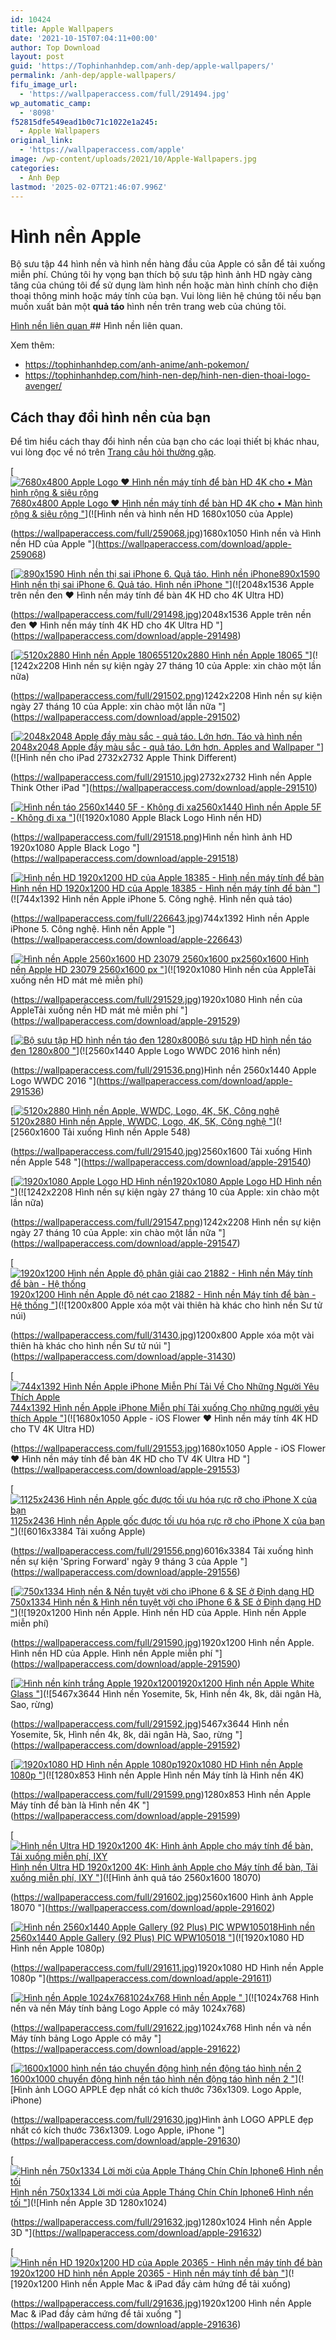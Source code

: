 ```yaml
---
id: 10424
title: Apple Wallpapers
date: '2021-10-15T07:04:11+00:00'
author: Top Download
layout: post
guid: 'https://Tophinhanhdep.com/anh-dep/apple-wallpapers/'
permalink: /anh-dep/apple-wallpapers/
fifu_image_url:
  - 'https://wallpaperaccess.com/full/291494.jpg'
wp_automatic_camp:
  - '8098'
f52815dfe549ead1b0c71c1022e1a245:
  - Apple Wallpapers
original_link:
  - 'https://wallpaperaccess.com/apple'
image: /wp-content/uploads/2021/10/Apple-Wallpapers.jpg
categories:
  - Ảnh Đẹp
lastmod: '2025-02-07T21:46:07.996Z'
---
```

# Hình nền Apple

Bộ sưu tập 44 hình nền và hình nền hàng đầu của Apple có sẵn để tải xuống miễn phí. Chúng tôi hy vọng bạn thích bộ sưu tập hình ảnh HD ngày càng tăng của chúng tôi để sử dụng làm hình nền hoặc màn hình chính cho điện thoại thông minh hoặc máy tính của bạn. Vui lòng liên hệ chúng tôi nếu bạn muốn xuất bản một **quả táo** hình nền trên trang web của chúng tôi.

[Hình nền liên quan ](#related) ## Hình nền liên quan.

   
 Xem thêm:

   
- <https://tophinhanhdep.com/anh-anime/anh-pokemon/>
- <https://tophinhanhdep.com/hinh-nen-dep/hinh-nen-dien-thoai-logo-avenger/>

## Cách thay đổi hình nền của bạn

Để tìm hiểu cách thay đổi hình nền của bạn cho các loại thiết bị khác nhau, vui lòng đọc về nó trên [Trang câu hỏi thường gặp](https://tophinhanhdep.com/faq/).

  
[[![7680x4800 Apple Logo ❤ Hình nền máy tính để bàn HD 4K cho • Màn hình rộng & siêu rộng](https://wallpaperaccess.com/full/291494.jpg)7680x4800 Apple Logo ❤ Hình nền máy tính để bàn HD 4K cho • Màn hình rộng &amp; siêu rộng "](https://wallpaperaccess.com/download/apple-291494)](![Hình nền và hình nền HD 1680x1050 của Apple)

(https://wallpaperaccess.com/full/259068.jpg)1680x1050 Hình nền và Hình nền HD của Apple "](https://wallpaperaccess.com/download/apple-259068)

[[![890x1590 Hình nền thị sai iPhone 6.  Quả táo.  Hình nền iPhone](https://wallpaperaccess.com/full/291497.jpg)890x1590 Hình nền thị sai iPhone 6. Quả táo. Hình nền iPhone "](https://wallpaperaccess.com/download/apple-291497)](![2048x1536 Apple trên nền đen ❤ Hình nền máy tính để bàn 4K HD cho 4K Ultra HD)

(https://wallpaperaccess.com/full/291498.jpg)2048x1536 Apple trên nền đen ❤ Hình nền máy tính 4K HD cho 4K Ultra HD "](https://wallpaperaccess.com/download/apple-291498)

[[![5120x2880 Hình nền Apple 18065](https://wallpaperaccess.com/full/291500.jpg)5120x2880 Hình nền Apple 18065 "](https://wallpaperaccess.com/download/apple-291500)](![1242x2208 Hình nền sự kiện ngày 27 tháng 10 của Apple: xin chào một lần nữa)

(https://wallpaperaccess.com/full/291502.png)1242x2208 Hình nền sự kiện ngày 27 tháng 10 của Apple: xin chào một lần nữa "](https://wallpaperaccess.com/download/apple-291502)

[[![2048x2048 Apple đầy màu sắc - quả táo.  Lớn hơn.  Táo và hình nền](https://wallpaperaccess.com/full/291506.png)2048x2048 Apple đầy màu sắc - quả táo. Lớn hơn. Apples and Wallpaper "](https://wallpaperaccess.com/download/apple-291506)](![Hình nền cho iPad 2732x2732 Apple Think Different)

(https://wallpaperaccess.com/full/291510.jpg)2732x2732 Hình nền Apple Think Other iPad "](https://wallpaperaccess.com/download/apple-291510)

[[![Hình nền táo 2560x1440 5F - Không đi xa](https://wallpaperaccess.com/full/291514.jpg)2560x1440 Hình nền Apple 5F - Không đi xa "](https://wallpaperaccess.com/download/apple-291514)](![1920x1080 Apple Black Logo Hình nền HD)

(https://wallpaperaccess.com/full/291518.png)Hình nền hình ảnh HD 1920x1080 Apple Black Logo "](https://wallpaperaccess.com/download/apple-291518)

[[![Hình nền HD 1920x1200 HD của Apple 18385 - Hình nền máy tính để bàn](https://wallpaperaccess.com/full/291521.jpg)Hình nền HD 1920x1200 HD của Apple 18385 - Hình nền máy tính để bàn "](https://wallpaperaccess.com/download/apple-291521)](![744x1392 Hình nền Apple iPhone 5.  Công nghệ.  Hình nền quả táo)

(https://wallpaperaccess.com/full/226643.jpg)744x1392 Hình nền Apple iPhone 5. Công nghệ. Hình nền Apple "](https://wallpaperaccess.com/download/apple-226643)

[[![Hình nền Apple 2560x1600 HD 23079 2560x1600 px](https://wallpaperaccess.com/full/291524.jpg)2560x1600 Hình nền Apple HD 23079 2560x1600 px "](https://wallpaperaccess.com/download/apple-291524)](![1920x1080 Hình nền của AppleTải xuống nền HD mát mẻ miễn phí)

(https://wallpaperaccess.com/full/291529.jpg)1920x1080 Hình nền của AppleTải xuống nền HD mát mẻ miễn phí "](https://wallpaperaccess.com/download/apple-291529)

[[![Bộ sưu tập HD hình nền táo đen 1280x800](https://wallpaperaccess.com/full/291534.jpg)Bộ sưu tập HD hình nền táo đen 1280x800 "](https://wallpaperaccess.com/download/apple-291534)](![2560x1440 Apple Logo WWDC 2016 hình nền)

(https://wallpaperaccess.com/full/291536.png)Hình nền 2560x1440 Apple Logo WWDC 2016 "](https://wallpaperaccess.com/download/apple-291536)

[[![5120x2880 Hình nền Apple, WWDC, Logo, 4K, 5K, Công nghệ](https://wallpaperaccess.com/full/291538.jpg)5120x2880 Hình nền Apple, WWDC, Logo, 4K, 5K, Công nghệ "](https://wallpaperaccess.com/download/apple-291538)](![2560x1600 Tải xuống Hình nền Apple 548)

(https://wallpaperaccess.com/full/291540.jpg)2560x1600 Tải xuống Hình nền Apple 548 "](https://wallpaperaccess.com/download/apple-291540)

[[![1920x1080 Apple Logo HD Hình nền](https://wallpaperaccess.com/full/291543.jpg)1920x1080 Apple Logo HD Hình nền "](https://wallpaperaccess.com/download/apple-291543)](![1242x2208 Hình nền sự kiện ngày 27 tháng 10 của Apple: xin chào một lần nữa)

(https://wallpaperaccess.com/full/291547.png)1242x2208 Hình nền sự kiện ngày 27 tháng 10 của Apple: xin chào một lần nữa "](https://wallpaperaccess.com/download/apple-291547)

[[![1920x1200 Hình nền Apple độ phân giải cao 21882 - Hình nền Máy tính để bàn - Hệ thống](https://wallpaperaccess.com/full/291549.jpg)1920x1200 Hình nền Apple độ nét cao 21882 - Hình nền Máy tính để bàn - Hệ thống "](https://wallpaperaccess.com/download/apple-291549)](![1200x800 Apple xóa một vài thiên hà khác cho hình nền Sư tử núi)

(https://wallpaperaccess.com/full/31430.jpg)1200x800 Apple xóa một vài thiên hà khác cho hình nền Sư tử núi "](https://wallpaperaccess.com/download/apple-31430)

[[![744x1392 Hình Nền Apple iPhone Miễn Phí Tải Về Cho Những Người Yêu Thích Apple](https://wallpaperaccess.com/full/281579.png)744x1392 Hình nền Apple iPhone Miễn phí Tải xuống Cho những người yêu thích Apple "](https://wallpaperaccess.com/download/apple-281579)](![1680x1050 Apple - iOS Flower ❤ Hình nền máy tính 4K HD cho TV 4K Ultra HD)

(https://wallpaperaccess.com/full/291553.jpg)1680x1050 Apple - iOS Flower ❤ Hình nền máy tính để bàn 4K HD cho TV 4K Ultra HD "](https://wallpaperaccess.com/download/apple-291553)

[[![1125x2436 Hình nền Apple gốc được tối ưu hóa rực rỡ cho iPhone X của bạn](https://wallpaperaccess.com/full/281503.png)1125x2436 Hình nền Apple gốc được tối ưu hóa rực rỡ cho iPhone X của bạn "](https://wallpaperaccess.com/download/apple-281503)](![6016x3384 Tải xuống Apple)

(https://wallpaperaccess.com/full/291556.png)6016x3384 Tải xuống hình nền sự kiện 'Spring Forward' ngày 9 tháng 3 của Apple "](https://wallpaperaccess.com/download/apple-291556)

[[![750x1334 Hình nền & Nền tuyệt vời cho iPhone 6 & SE ở Định dạng HD](https://wallpaperaccess.com/full/291587.jpg)750x1334 Hình nền &amp; Hình nền tuyệt vời cho iPhone 6 &amp; SE ở Định dạng HD "](https://wallpaperaccess.com/download/apple-291587)](![1920x1200 Hình nền Apple.  Hình nền HD của Apple.  Hình nền Apple miễn phí)

(https://wallpaperaccess.com/full/291590.jpg)1920x1200 Hình nền Apple. Hình nền HD của Apple. Hình nền Apple miễn phí "](https://wallpaperaccess.com/download/apple-291590)

[[![Hình nền kính trắng Apple 1920x1200](https://wallpaperaccess.com/full/291591.jpg)1920x1200 Hình nền Apple White Glass "](https://wallpaperaccess.com/download/apple-291591)](![5467x3644 Hình nền Yosemite, 5k, Hình nền 4k, 8k, dãi ngân Hà, Sao, rừng)

(https://wallpaperaccess.com/full/291592.jpg)5467x3644 Hình nền Yosemite, 5k, Hình nền 4k, 8k, dãi ngân Hà, Sao, rừng "](https://wallpaperaccess.com/download/apple-291592)

[[![1920x1080 HD Hình nền Apple 1080p](https://wallpaperaccess.com/full/291596.jpg)1920x1080 HD Hình nền Apple 1080p "](https://wallpaperaccess.com/download/apple-291596)](![1280x853 Hình nền Apple Hình nền Máy tính là Hình nền 4K)

(https://wallpaperaccess.com/full/291599.png)1280x853 Hình nền Apple Máy tính để bàn là Hình nền 4K "](https://wallpaperaccess.com/download/apple-291599)

[[![Hình nền Ultra HD 1920x1200 4K: Hình ảnh Apple cho máy tính để bàn, Tải xuống miễn phí, IXY](https://wallpaperaccess.com/full/258954.png)Hình nền Ultra HD 1920x1200 4K: Hình ảnh Apple cho Máy tính để bàn, Tải xuống miễn phí, IXY "](https://wallpaperaccess.com/download/apple-258954)](![Hình ảnh quả táo 2560x1600 18070)

(https://wallpaperaccess.com/full/291602.jpg)2560x1600 Hình ảnh Apple 18070 "](https://wallpaperaccess.com/download/apple-291602)

[[![Hình nền 2560x1440 Apple Gallery (92 Plus) PIC WPW105018](https://wallpaperaccess.com/full/291606.png)Hình nền 2560x1440 Apple Gallery (92 Plus) PIC WPW105018 "](https://wallpaperaccess.com/download/apple-291606)](![1920x1080 HD Hình nền Apple 1080p)

(https://wallpaperaccess.com/full/291611.jpg)1920x1080 HD Hình nền Apple 1080p "](https://wallpaperaccess.com/download/apple-291611)

[[![Hình nền Apple 1024x768](https://wallpaperaccess.com/full/291619.jpg)1024x768 Hình nền Apple " ](https://wallpaperaccess.com/download/apple-291619)](![1024x768 Hình nền và nền Máy tính bảng Logo Apple có mây 1024x768)

(https://wallpaperaccess.com/full/291622.jpg)1024x768 Hình nền và nền Máy tính bảng Logo Apple có mây "](https://wallpaperaccess.com/download/apple-291622)

[[![1600x1000 hình nền táo chuyển động hình nền động táo hình nền 2](https://wallpaperaccess.com/full/291625.jpg)1600x1000 chuyển động hình nền táo hình nền động táo hình nền 2 "](https://wallpaperaccess.com/download/apple-291625)](![Hình ảnh LOGO APPLE đẹp nhất có kích thước 736x1309.  Logo Apple, iPhone)

(https://wallpaperaccess.com/full/291630.jpg)Hình ảnh LOGO APPLE đẹp nhất có kích thước 736x1309. Logo Apple, iPhone "](https://wallpaperaccess.com/download/apple-291630)

[[![Hình nền 750x1334 Lời mời của Apple Tháng Chín Chín Iphone6 ​​Hình nền tối](https://wallpaperaccess.com/full/291631.jpg)Hình nền 750x1334 Lời mời của Apple Tháng Chín Chín Iphone6 ​​Hình nền tối "](https://wallpaperaccess.com/download/apple-291631)](![Hình nền Apple 3D 1280x1024)

(https://wallpaperaccess.com/full/291632.jpg)1280x1024 Hình nền Apple 3D "](https://wallpaperaccess.com/download/apple-291632)

[[![Hình nền HD 1920x1200 HD của Apple 20365 - Hình nền máy tính để bàn](https://wallpaperaccess.com/full/291633.jpg)1920x1200 HD hình nền Apple 20365 - Hình nền máy tính để bàn "](https://wallpaperaccess.com/download/apple-291633)](![1920x1200 Hình nền Apple Mac & iPad đầy cảm hứng để tải xuống)

(https://wallpaperaccess.com/full/291636.jpg)1920x1200 Hình nền Apple Mac &amp; iPad đầy cảm hứng để tải xuống "](https://wallpaperaccess.com/download/apple-291636)

